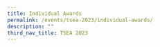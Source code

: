 ```yaml
---
title: Individual Awards
permalink: /events/tsea-2023/individual-awards/
description: ""
third_nav_title: TSEA 2023
---
```

